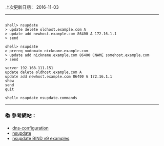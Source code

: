 上次更新日期： 2016-11-03 

---

```console

shell> nsupdate
> update delete oldhost.example.com A
> update add newhost.example.com 86400 A 172.16.1.1
> send

shell> nsupdate
> prereq nxdomain nickname.example.com
> update add nickname.example.com 86400 CNAME somehost.example.com
> send

```

```
server 192.168.111.151
update delete oldhost.example.com A
update add newhost.example.com 86400 A 172.16.1.1
show
send
quit
```

```console
shell> nsupdate nsupdate.commands
```

---

### :books: 參考網站：
- [dns-configuration](https://help.ubuntu.com/lts/serverguide/dns-configuration.html)
- [nsupdate](http://docs.oracle.com/cd/E23824_01/html/821-1462/nsupdate-1m.html)
- [nsupdate BIND v9 examples](https://www.ibm.com/support/knowledgecenter/SSLTBW_1.13.0/com.ibm.zos.r13.halu101/f1a1c2a123.htm)
